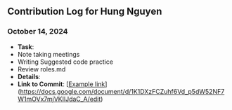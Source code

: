 ## Contribution Log for Hung Nguyen

### October 14, 2024
- **Task**:
- Note taking meetings
- Writing Suggested code practice
- Review roles.md
- **Details**: 
- **Link to Commit**: [[Example link](https://github.com)](https://docs.google.com/document/d/1K1DXzFCZuhf6Vd_p5dW52NF7W1mOVx7mjVKIlJdaC_A/edit)
